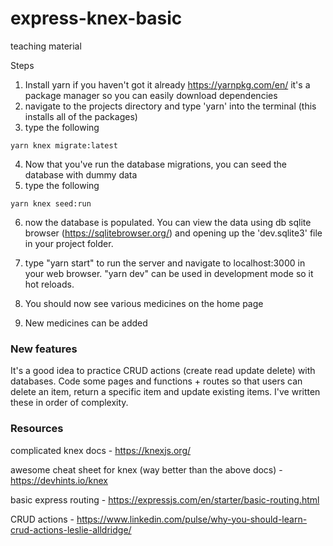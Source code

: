 # express-knex-basic

teaching material

Steps

1. Install yarn if you haven't got it already https://yarnpkg.com/en/ it's a package manager so you can easily download dependencies
2. navigate to the projects directory and type 'yarn' into the terminal (this installs all of the packages)
3. type the following

```
yarn knex migrate:latest
```

4. Now that you've run the database migrations, you can seed the database with dummy data
5. type the following

```
yarn knex seed:run
```

6. now the database is populated. You can view the data using db sqlite browser (https://sqlitebrowser.org/) and opening up the 'dev.sqlite3' file in your project folder.

7. type "yarn start" to run the server and navigate to localhost:3000 in your web browser. "yarn dev" can be used in development mode so it hot reloads.
8. You should now see various medicines on the home page
9. New medicines can be added

### New features

It's a good idea to practice CRUD actions (create read update delete) with databases. Code some pages and functions + routes so that users can delete an item, return a specific item and update existing items. I've written these in order of complexity.

### Resources

complicated knex docs - https://knexjs.org/

awesome cheat sheet for knex (way better than the above docs) - https://devhints.io/knex

basic express routing - https://expressjs.com/en/starter/basic-routing.html

CRUD actions - https://www.linkedin.com/pulse/why-you-should-learn-crud-actions-leslie-alldridge/
